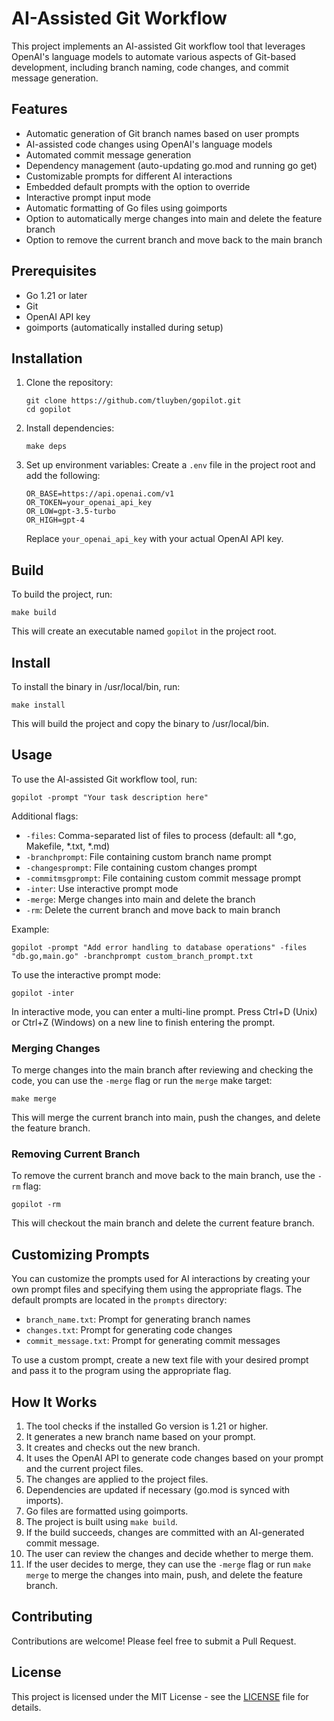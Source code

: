 # AI-Assisted Git Workflow

This project implements an AI-assisted Git workflow tool that leverages OpenAI's language models to automate various aspects of Git-based development, including branch naming, code changes, and commit message generation.

## Features

- Automatic generation of Git branch names based on user prompts
- AI-assisted code changes using OpenAI's language models
- Automated commit message generation
- Dependency management (auto-updating go.mod and running go get)
- Customizable prompts for different AI interactions
- Embedded default prompts with the option to override
- Interactive prompt input mode
- Automatic formatting of Go files using goimports
- Option to automatically merge changes into main and delete the feature branch
- Option to remove the current branch and move back to the main branch

## Prerequisites

- Go 1.21 or later
- Git
- OpenAI API key
- goimports (automatically installed during setup)

## Installation

1. Clone the repository:

   ```
   git clone https://github.com/tluyben/gopilot.git
   cd gopilot
   ```

2. Install dependencies:

   ```
   make deps
   ```

3. Set up environment variables:
   Create a `.env` file in the project root and add the following:
   ```
   OR_BASE=https://api.openai.com/v1
   OR_TOKEN=your_openai_api_key
   OR_LOW=gpt-3.5-turbo
   OR_HIGH=gpt-4
   ```
   Replace `your_openai_api_key` with your actual OpenAI API key.

## Build

To build the project, run:

```
make build
```

This will create an executable named `gopilot` in the project root.

## Install

To install the binary in /usr/local/bin, run:

```
make install
```

This will build the project and copy the binary to /usr/local/bin.

## Usage

To use the AI-assisted Git workflow tool, run:

```
gopilot -prompt "Your task description here"
```

Additional flags:

- `-files`: Comma-separated list of files to process (default: all *.go, Makefile, *.txt, *.md)
- `-branchprompt`: File containing custom branch name prompt
- `-changesprompt`: File containing custom changes prompt
- `-commitmsgprompt`: File containing custom commit message prompt
- `-inter`: Use interactive prompt mode
- `-merge`: Merge changes into main and delete the branch
- `-rm`: Delete the current branch and move back to main branch

Example:

```
gopilot -prompt "Add error handling to database operations" -files "db.go,main.go" -branchprompt custom_branch_prompt.txt
```

To use the interactive prompt mode:

```
gopilot -inter
```

In interactive mode, you can enter a multi-line prompt. Press Ctrl+D (Unix) or Ctrl+Z (Windows) on a new line to finish entering the prompt.

### Merging Changes

To merge changes into the main branch after reviewing and checking the code, you can use the `-merge` flag or run the `merge` make target:

```
make merge
```

This will merge the current branch into main, push the changes, and delete the feature branch.

### Removing Current Branch

To remove the current branch and move back to the main branch, use the `-rm` flag:

```
gopilot -rm
```

This will checkout the main branch and delete the current feature branch.

## Customizing Prompts

You can customize the prompts used for AI interactions by creating your own prompt files and specifying them using the appropriate flags. The default prompts are located in the `prompts` directory:

- `branch_name.txt`: Prompt for generating branch names
- `changes.txt`: Prompt for generating code changes
- `commit_message.txt`: Prompt for generating commit messages

To use a custom prompt, create a new text file with your desired prompt and pass it to the program using the appropriate flag.

## How It Works

1. The tool checks if the installed Go version is 1.21 or higher.
2. It generates a new branch name based on your prompt.
3. It creates and checks out the new branch.
4. It uses the OpenAI API to generate code changes based on your prompt and the current project files.
5. The changes are applied to the project files.
6. Dependencies are updated if necessary (go.mod is synced with imports).
7. Go files are formatted using goimports.
8. The project is built using `make build`.
9. If the build succeeds, changes are committed with an AI-generated commit message.
10. The user can review the changes and decide whether to merge them.
11. If the user decides to merge, they can use the `-merge` flag or run `make merge` to merge the changes into main, push, and delete the feature branch.

## Contributing

Contributions are welcome! Please feel free to submit a Pull Request.

## License

This project is licensed under the MIT License - see the [LICENSE](LICENSE) file for details.